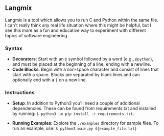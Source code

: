 ## Langmix

Langmix is a tool which allows you to run C and Python within the same file. I can't really think any real life situation where this might be helpful, but I see this more as a fun and educative way to experiment with different topics of software engineering.

### Syntax

- **Decorators**: Start with an `@` symbol followed by a word (e.g., `@python`), and must be placed at the beginning of a line, ending with a newline.
- **Code Blocks**: Begin with a non-space character and consist of lines that start with a space. Blocks are separated by blank lines and can optionally end with a `}` on a new line.

### Instructions

- **Setup**: In addition to Python3 you'll need a couple of additional dependencies. These can be found from requirements.txt and installed by running:
`$ python3 -m pip install -r requirements.txt`.

- **Running Examples**: Explore the `./examples` directory for sample files. To run an example, use:
`$ python3 main.py ${example_file.txt}`
